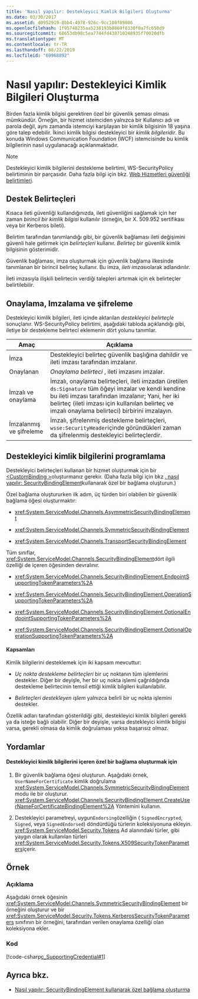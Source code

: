 ```yaml
---
title: 'Nasıl yapılır: Destekleyici Kimlik Bilgileri Oluşturma'
ms.date: 03/30/2017
ms.assetid: d0952919-8bb4-4978-926c-9cc108f89806
ms.openlocfilehash: 1f95748235aa5238193b8869f8330f0a7fc650d9
ms.sourcegitcommit: 68653db98c5ea7744fd438710248935f70020dfb
ms.translationtype: MT
ms.contentlocale: tr-TR
ms.lasthandoff: 08/22/2019
ms.locfileid: "69968892"
---
```

# <a name="how-to-create-a-supporting-credential"></a>Nasıl yapılır: Destekleyici Kimlik Bilgileri Oluşturma
Birden fazla kimlik bilgisi gerektiren özel bir güvenlik şeması olması mümkündür. Örneğin, bir hizmet istemciden yalnızca bir Kullanıcı adı ve parola değil, aynı zamanda istemciyi karşılayan bir kimlik bilgisinin 18 yaşına göre talep edebilir. İkinci kimlik bilgisi destekleyici bir *kimlik bilgileridir*. Bu konuda Windows Communication Foundation (WCF) istemcisinde bu kimlik bilgilerinin nasıl uygulanacağı açıklanmaktadır.  
  
> [!NOTE]
> Destekleyici kimlik bilgilerini destekleme belirtimi, WS-SecurityPolicy belirtiminin bir parçasıdır. Daha fazla bilgi için bkz. [Web Hizmetleri güvenliği belirtimleri](https://go.microsoft.com/fwlink/?LinkId=88537).  
  
## <a name="supporting-tokens"></a>Destek Belirteçleri  
 Kısaca ileti güvenliği kullandığınızda, ileti güvenliğini sağlamak için her zaman *birincil bir kimlik bilgisi* kullanılır (örneğin, bir X. 509.952 sertifikası veya bir Kerberos bileti).  
  
 Belirtim tarafından tanımlandığı gibi, bir güvenlik bağlaması ileti değişimini güvenli hale getirmek için *belirteçleri* kullanır. *Belirteç* bir güvenlik kimlik bilgisinin gösterimidir.  
  
 Güvenlik bağlaması, imza oluşturmak için güvenlik bağlama ilkesinde tanımlanan bir birincil belirteç kullanır. Bu imza, *ileti imzası*olarak adlandırılır.  
  
 İleti imzasıyla ilişkili belirtecin verdiği talepleri artırmak için ek belirteçler belirtilebilir.  
  
## <a name="endorsing-signing-and-encrypting"></a>Onaylama, Imzalama ve şifreleme  
 Destekleyici kimlik bilgileri, ileti içinde aktarılan *destekleyici belirteçle* sonuçlanır. WS-SecurityPolicy belirtimi, aşağıdaki tabloda açıklandığı gibi, iletiye bir destekleme belirteci eklemenin dört yolunu tanımlar.  
  
|Amaç|Açıklama|  
|-------------|-----------------|  
|İmza|Destekleyici belirteç güvenlik başlığına dahildir ve ileti imzası tarafından imzalanır.|  
|Onaylanan|*Onaylama belirteci* , ileti imzasını imzalar.|  
|İmzalı ve onaylama|İmzalı, onaylama belirteçleri, ileti imzadan üretilen `ds:Signature` tüm öğeyi imzalar ve kendi kendine bu ileti imzası tarafından imzalanır; Yani, her iki belirteç (ileti imzası için kullanılan belirteç ve imzalı onaylama belirteci) birbirini imzalayın.|  
|İmzalanmış ve şifreleme|İmzalı, şifrelenmiş destekleme belirteçleri, `wsse:SecurityHeader`içinde göründükleri zaman da şifrelenmiş destekleyici belirteçlerdir.|  
  
## <a name="programming-supporting-credentials"></a>Destekleyici kimlik bilgilerini programlama  
 Destekleyici belirteçleri kullanan bir hizmet oluşturmak için bir [ \<CustomBinding >](../../../../docs/framework/configure-apps/file-schema/wcf/custombinding.md)oluşturmanız gerekir. (Daha fazla bilgi için bkz [. nasıl yapılır: SecurityBindingElement](../../../../docs/framework/wcf/feature-details/how-to-create-a-custom-binding-using-the-securitybindingelement.md)kullanarak özel bir bağlama oluşturun.)  
  
 Özel bağlama oluştururken ilk adım, üç türden biri olabilen bir güvenlik bağlama öğesi oluşturmaktır:  
  
- <xref:System.ServiceModel.Channels.AsymmetricSecurityBindingElement>  
  
- <xref:System.ServiceModel.Channels.SymmetricSecurityBindingElement>  
  
- <xref:System.ServiceModel.Channels.TransportSecurityBindingElement>  
  
 Tüm sınıflar, <xref:System.ServiceModel.Channels.SecurityBindingElement>dört ilgili özelliği de içeren öğesinden devralınır.  
  
- <xref:System.ServiceModel.Channels.SecurityBindingElement.EndpointSupportingTokenParameters%2A>  
  
- <xref:System.ServiceModel.Channels.SecurityBindingElement.OperationSupportingTokenParameters%2A>  
  
- <xref:System.ServiceModel.Channels.SecurityBindingElement.OptionalEndpointSupportingTokenParameters%2A>  
  
- <xref:System.ServiceModel.Channels.SecurityBindingElement.OptionalOperationSupportingTokenParameters%2A>  
  
#### <a name="scopes"></a>Kapsamları  
 Kimlik bilgilerini desteklemek için iki kapsam mevcuttur:  
  
- *Uç nokta destekleme belirteçleri* bir uç noktanın tüm işlemlerini destekler. Diğer bir deyişle, her bir uç nokta işlemi çağrıldığında destekleme belirtecinin temsil ettiği kimlik bilgileri kullanılabilir.  
  
- *Belirteçleri destekleyen işlem* yalnızca belirli bir uç nokta işlemini destekler.  
  
 Özellik adları tarafından gösterildiği gibi, destekleyici kimlik bilgileri gerekli ya da isteğe bağlı olabilir. Diğer bir deyişle, varsa destekleyici kimlik bilgisi varsa, gerekli olmasa da kimlik doğrulaması yoksa başarısız olmaz.  
  
## <a name="procedures"></a>Yordamlar  
  
#### <a name="to-create-a-custom-binding-that-includes-supporting-credentials"></a>Destekleyici kimlik bilgilerini içeren özel bir bağlama oluşturmak için  
  
1. Bir güvenlik bağlama öğesi oluşturun. Aşağıdaki örnek, `UserNameForCertificate` kimlik doğrulama <xref:System.ServiceModel.Channels.SymmetricSecurityBindingElement> modu ile bir oluşturur. <xref:System.ServiceModel.Channels.SecurityBindingElement.CreateUserNameForCertificateBindingElement%2A> Yöntemini kullanın.  
  
2. Destekleyici parametreyi, uygun`Endorsing`özelliğin ( `SignedEncrypted`, `Signed`, veya `SignedEndorsed`) döndürdüğü türlerin koleksiyonuna ekleyin. <xref:System.ServiceModel.Security.Tokens> Ad alanındaki türler, gibi yaygın olarak kullanılan türleri <xref:System.ServiceModel.Security.Tokens.X509SecurityTokenParameters>içerir.  
  
## <a name="example"></a>Örnek  
  
### <a name="description"></a>Açıklama  
 Aşağıdaki örnek öğesinin <xref:System.ServiceModel.Channels.SymmetricSecurityBindingElement> bir örneğini oluşturur ve bir <xref:System.ServiceModel.Security.Tokens.KerberosSecurityTokenParameters> sınıfının bir örneğini, tarafından verilen onaylama özelliği olan koleksiyona ekler.  
  
### <a name="code"></a>Kod  
 [!code-csharp[c_SupportingCredential#1](../../../../samples/snippets/csharp/VS_Snippets_CFX/c_supportingcredential/cs/source.cs#1)]  
  
## <a name="see-also"></a>Ayrıca bkz.

- [Nasıl yapılır: SecurityBindingElement kullanarak özel bağlama oluşturma](../../../../docs/framework/wcf/feature-details/how-to-create-a-custom-binding-using-the-securitybindingelement.md)
